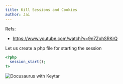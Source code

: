 ```yaml
---
title: Kill Sessions and Cookies
author: Jai
---
```


Refs:
* <https://www.youtube.com/watch?v=9n7ZohSRKrQ>

Let us create a php file for starting the session
```php
<?php
  session_start();
?>
```

![Docusaurus with Keytar](/img/logo1.svg)
